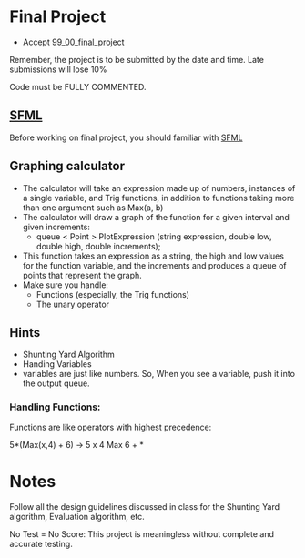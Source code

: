 # Final Project

- Accept [99_00_final_project](https://classroom.github.com/a/rUUpsXPd)

Remember, the project is to be submitted by the date and time. Late submissions will lose 10%

Code must be FULLY COMMENTED.


## [SFML](https://www.sfml-dev.org/)

Before working on final project, you should familiar with [SFML](https://github.com/CS-PCC/CS3A_Assignments/tree/master/assignments/88_00_sfml)


## Graphing calculator

- The calculator will take an expression made up of numbers, instances of a single variable, and Trig functions, in addition to functions taking more than one argument such as Max(a, b)
- The calculator will draw a graph of the function for a given interval and given increments:
    - queue < Point > PlotExpression (string expression, double low, double high, double increments);
- This function takes an expression as a string, the high and low values for the function variable, and the increments and produces a queue of points that represent the graph.
- Make sure you handle:
    - Functions (especially, the Trig functions)
    - The unary operator


## Hints
- Shunting Yard Algorithm
- Handing Variables
- variables are just like numbers. So, When you see a variable, push it into the output queue.


### Handling Functions:

Functions are like operators with highest precedence:

5*(Max(x,4) + 6)  ->  5 x 4 Max 6 + * 

 

# Notes

Follow all the design guidelines discussed in class for the Shunting Yard algorithm, Evaluation algorithm, etc.

No Test = No Score: This project is meaningless without complete and accurate testing.